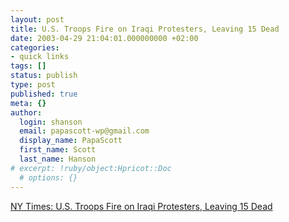 ```yaml
---
layout: post
title: U.S. Troops Fire on Iraqi Protesters, Leaving 15 Dead
date: 2003-04-29 21:04:01.000000000 +02:00
categories:
- quick links
tags: []
status: publish
type: post
published: true
meta: {}
author:
  login: shanson
  email: papascott-wp@gmail.com
  display_name: PapaScott
  first_name: Scott
  last_name: Hanson
# excerpt: !ruby/object:Hpricot::Doc
  # options: {}
---
```

<p><a title="Top story in German media today" href="http://www.nytimes.com/2003/04/29/international/worldspecial/29CND-IRAQ.html">NY Times: U.S. Troops Fire on Iraqi Protesters, Leaving 15 Dead</a></p>
